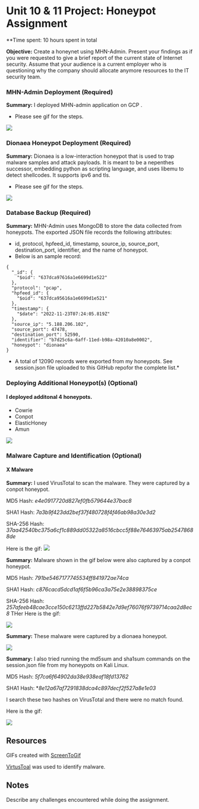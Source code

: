 # Unit 10 & 11 Project: Honeypot Assignment

**Time spent: 10 hours spent in total

**Objective:** Create a honeynet using MHN-Admin. Present your findings as if you were requested to give a brief report of the current state of Internet security. Assume that your audience is a current employer who is questioning why the company should allocate anymore resources to the IT security team.

### MHN-Admin Deployment (Required)

**Summary:** I deployed MHN-admin application on GCP .
- Please see gif for the steps. 

<img src="mhn-admin.gif">

### Dionaea Honeypot Deployment (Required)

**Summary:** Dionaea is a low-interaction honeypot that is used to trap malware samples and attack payloads. It is meant to be a nepenthes successor, embedding python as scripting language, and uses libemu to detect shellcodes. It supports ipv6 and tls.

- Please see gif for the steps. 

<img src="dionaea-honeypot.gif">


### Database Backup (Required) 

**Summary:** MHN-Admin uses MongoDB to store the data collected from honeypots. The exported JSON file records the following attributes: 
 - id, protocol, hpfeed_id, timestamp, source_ip, source_port, destination_port, identifier, and the name of honeypot.
 - Below is an sample record:
```
{
  "_id": {
    "$oid": "637dca97616a1e6699d1e522"
  },
  "protocol": "pcap",
  "hpfeed_id": {
    "$oid": "637dca95616a1e6699d1e521"
  },
  "timestamp": {
    "$date": "2022-11-23T07:24:05.819Z"
  },
  "source_ip": "5.188.206.102",
  "source_port": 47478,
  "destination_port": 52590,
  "identifier": "b7d25c6a-6aff-11ed-b98a-42010a8e0002",
  "honeypot": "dionaea"
}
```
* A total of 12090 records were exported from my honeypots. See session.json file uploaded to this GitHub repofor the complete list.*
### Deploying Additional Honeypot(s) (Optional)

#### I deployed additonal 4 honeypots. 

- Cowrie
- Conpot
- ElasticHoney
- Amun

<img src="honeypots.png">

### Malware Capture and Identification (Optional)

#### X Malware

**Summary:** I used VirusTotal to scan the malware. They were captured by a conpot honeypot.

MD5 Hash: *e4e0917720d827ef0fb579644e37bac8*

SHA1 Hash: *7a3b9f423dd2bef37f480728f4f46ab98a30e3d2*

SHA-256 Hash: *37aa42540bc375a6cf1c889dd05322a8516cbcc5f88e76463975ab25478688de*

Here is the gif:
<img src="malware-gif.gif">


**Summary:** Malware shown in the gif below were also captured by a conpot honeypot. 

MD5 Hash: *791be5467177745534ff841972ae74ca*

SHA1 Hash: *c876cacd5dcd1af6f5b96ca3a75e2e38898375ce*

SHA-256 Hash: *257afeeb48cae3cce150c6213ffd227b5842e7d9ef76076f9739714caa2d8ec8*
THer 
Here is the gif:

<img src="malware-gif-2.gif">



**Summary:** These malware were captured by a dionaea honeypot.

<img src="malware_3.png">



**Summary:** I also tried running the md5sum and sha1sum commands on the session.json file from my honeypots on Kali Linux. 

MD5 Hash: *5f7ca6f64902da38e938eaf18fd13762*

SHA1 Hash: **8e12a67af7291838dca4c897decf2f527a8e1e03*

I search these two hashes on VirusTotal and there were no match found.

Here is the gif:

<img src="session-gif.gif">

## Resources

GIFs created with [ScreenToGif](https://www.screentogif.com/) 

[VirtusToal](https://www.virustotal.com/gui/home/search) was used to identify malware.

## Notes

Describe any challenges encountered while doing the assignment.
